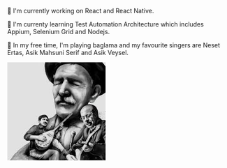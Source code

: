 
🔭 I'm currently working on React and React Native. 

🌱 I'm currenty learning Test Automation Architecture which includes Appium, Selenium Grid and Nodejs. 

:musical_score: In my free time, I'm playing baglama and my favourite singers are Neset Ertas, Asik Mahsuni Serif and Asik Veysel.

![GitHub Logo](/nesetmahsuniasik.jpeg)
